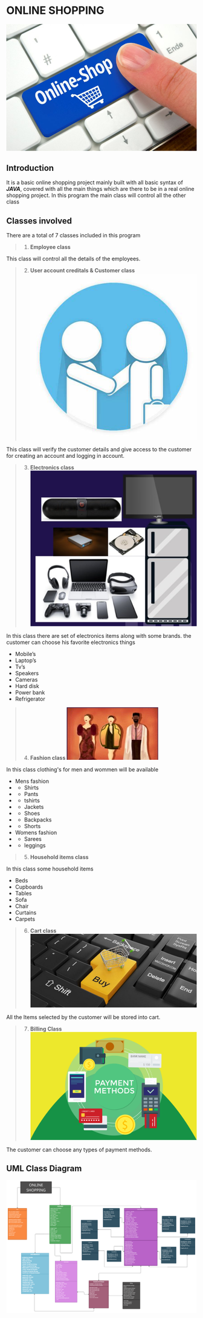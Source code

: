 # **ONLINE SHOPPING**
![OnlineShopping](OnlineShopping.jpg)

## Introduction 

It is a basic online shopping project mainly built with all basic syntax of ***JAVA***, covered with all the main things which are there to be in a real online shopping project. In this program the main class will control all the other class

## Classes involved 

There are a total of 7 classes included in this program
> 1. **Employee class**

This class will control all the details of the employees.

> 2. **User account creditals & Customer class**
![customer](customer.jpg)

This class will verify the customer details and give access to the customer for creating an account and logging in account.

> 3. **Electronics class**
![Elctronics Items](Electronics.jpg)

In this class there are set of electronics items along with some brands. the customer can choose his favorite electronics things
- Mobile’s
- Laptop’s
- Tv’s
- Speakers
- Cameras
- Hard disk
- Power bank
- Refrigerator


> 4. **Fashion class**
![Fasion](Fashion.jpg)

In this class clothing's for men and wommen will be available
- Mens fashion
- - Shirts
- - Pants
- - tshirts
- - Jackets
- - Shoes
- - Backpacks
- - Shorts
- Womens fashion
- - Sarees
- - leggings



> 5. **Household items class**

In this class some household items
- Beds
- Cupboards
- Tables 
- Sofa
- Chair
- Curtains
- Carpets

> 6. **Cart class**
![](cart.jpg)

All the Items selected by the customer will be stored into cart.

> 7. **Billing Class**
![](billing.png)

The customer can choose any types of payment methods.

## UML Class Diagram

![Online Shooping](ClassDiagram.jpg)

